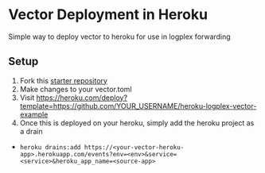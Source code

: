 # Vector Deployment in Heroku

Simple way to deploy vector to heroku for use in logplex forwarding


## Setup

1. Fork this [starter repository](https://github.com/anglinb/heroku-logplex-vector-example/blob/main/README.md)
2. Make changes to your vector.toml 
3. Visit https://heroku.com/deploy?template=https://github.com/YOUR_USERNAME/heroku-logplex-vector-example
4. Once this is deployed on your heroku, simply add the heroku project as a drain 
  - `heroku drains:add https://<your-vector-heroku-app>.herokuapp.com/events?env=<env>&service=<service>&heroku_app_name=<source-app>`



